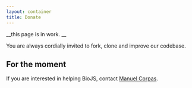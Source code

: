 ```yaml
---
layout: container
title: Donate
---
```


__this page is in work. __

You are always cordially invited to fork, clone and improve our codebase.

For the moment
---------------

If you are interested in helping BioJS, contact [Manuel Corpas](http://www.tgac.ac.uk/bioinformatics/datavisualisation/manuel-corpas/).
